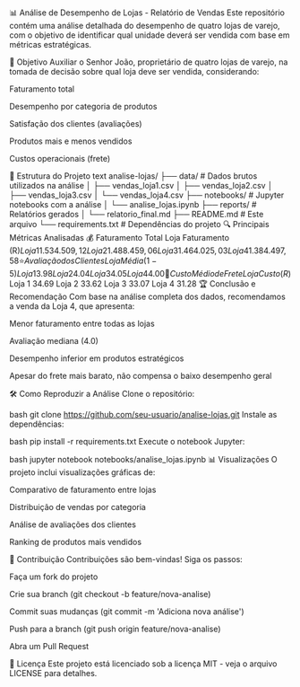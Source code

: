 📊 Análise de Desempenho de Lojas - Relatório de Vendas
Este repositório contém uma análise detalhada do desempenho de quatro lojas de varejo, com o objetivo de identificar qual unidade deverá ser vendida com base em métricas estratégicas.

📌 Objetivo
Auxiliar o Senhor João, proprietário de quatro lojas de varejo, na tomada de decisão sobre qual loja deve ser vendida, considerando:

Faturamento total

Desempenho por categoria de produtos

Satisfação dos clientes (avaliações)

Produtos mais e menos vendidos

Custos operacionais (frete)

📂 Estrutura do Projeto
text
analise-lojas/
├── data/                    # Dados brutos utilizados na análise
│   ├── vendas_loja1.csv
│   ├── vendas_loja2.csv
│   ├── vendas_loja3.csv
│   └── vendas_loja4.csv
├── notebooks/               # Jupyter notebooks com a análise
│   └── analise_lojas.ipynb
├── reports/                 # Relatórios gerados
│   └── relatorio_final.md
├── README.md                # Este arquivo
└── requirements.txt         # Dependências do projeto
🔍 Principais Métricas Analisadas
💰 Faturamento Total
Loja	Faturamento (R$)
Loja 1	1.534.509,12
Loja 2	1.488.459,06
Loja 3	1.464.025,03
Loja 4	1.384.497,58
⭐ Avaliação dos Clientes
Loja	Média (1-5)
Loja 1	3.98
Loja 2	4.04
Loja 3	4.05
Loja 4	4.00
🚚 Custo Médio de Frete
Loja	Custo (R$)
Loja 1	34.69
Loja 2	33.62
Loja 3	33.07
Loja 4	31.28
🏆 Conclusão e Recomendação
Com base na análise completa dos dados, recomendamos a venda da Loja 4, que apresenta:

Menor faturamento entre todas as lojas

Avaliação mediana (4.0)

Desempenho inferior em produtos estratégicos

Apesar do frete mais barato, não compensa o baixo desempenho geral

🛠️ Como Reproduzir a Análise
Clone o repositório:

bash
git clone https://github.com/seu-usuario/analise-lojas.git
Instale as dependências:

bash
pip install -r requirements.txt
Execute o notebook Jupyter:

bash
jupyter notebook notebooks/analise_lojas.ipynb
📊 Visualizações
O projeto inclui visualizações gráficas de:

Comparativo de faturamento entre lojas

Distribuição de vendas por categoria

Análise de avaliações dos clientes

Ranking de produtos mais vendidos

🤝 Contribuição
Contribuições são bem-vindas! Siga os passos:

Faça um fork do projeto

Crie sua branch (git checkout -b feature/nova-analise)

Commit suas mudanças (git commit -m 'Adiciona nova análise')

Push para a branch (git push origin feature/nova-analise)

Abra um Pull Request

📄 Licença
Este projeto está licenciado sob a licença MIT - veja o arquivo LICENSE para detalhes.



